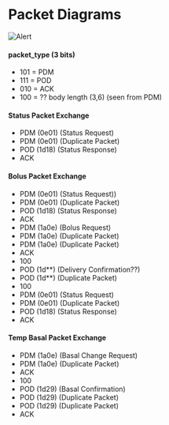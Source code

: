 # Packet Diagrams
![Alert](https://rawgit.com/openaps/omnidocs/master/packets/status.svg)

#### packet_type (3 bits)

 * 101 = PDM
 * 111 = POD
 * 010 = ACK
 * 100 = ?? body length (3,6) (seen from PDM)

#### Status Packet Exchange 

 * PDM (0e01) (Status Request)
 * PDM (0e01) (Duplicate Packet)
 * POD (1d18) (Status Response)
 * ACK

#### Bolus Packet Exchange

 * PDM (0e01) (Status Request))
 * PDM (0e01) (Duplicate Packet)
 * POD (1d18) (Status Response)
 * ACK
 * PDM (1a0e) (Bolus Request)
 * PDM (1a0e) (Duplicate Packet)
 * PDM (1a0e) (Duplicate Packet)
 * ACK
 * 100
 * POD (1d**) (Delivery Confirmation??)
 * POD (1d**) (Duplicate Packet)
 * 100
 * PDM (0e01) (Status Request)
 * PDM (0e01) (Duplicate Packet)
 * POD (1d18) (Status Response)
 * ACK

#### Temp Basal Packet Exchange

 * PDM (1a0e) (Basal Change Request)
 * PDM (1a0e) (Duplicate Packet)
 * ACK
 * 100
 * POD (1d29) (Basal Confirmation)
 * POD (1d29) (Duplicate Packet)
 * POD (1d29) (Duplicate Packet)
 * ACK
